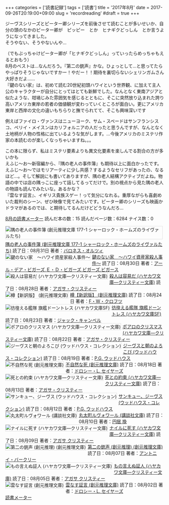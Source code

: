 +++
categories = ['読書記録']
tags = ['読書']
title = '2017年8月'
date = 2017-09-26T20:19:00+09:00
slug = 'recordreading'
#draft = true
+++

ジーヴスシリーズとピーター卿シリーズを前後させて読むことが多いせいか、自分の頭のなかのピーター卿が　ピッピー　とか　ヒナギクどっしん　とか言うようになってきました。
<br>
そうやない、そうやないんや…

（でもぶっちゃけピーター卿が「ヒナギクどっしん」っていったらめっちゃもえるとおもう）
<br>
8月のベストは…なんだろう。『第二の銃声』かな。ひょっとして…と思ってたらやっぱりそうじゃないですかー！やだー！！期待を裏切らないシェリンガムさん大好きだよ……
<br>
『鍵のない家』は、初めて読む20世紀初頭ハワイという世界観、に加えて主人公のキャラクターが自分にとってはとても新鮮でした。なんとなく東南アジアと似たような、坩堝じみた雰囲気を感じるとともに、そこに突然放り込まれた誇り高いアメリカ東岸の若者の価値観が変わっていくところが面白い。更にアメリカ東岸と西岸の文化の違いもちらりと撫でられてて、そこも興味深いです

例えばファイロ・ヴァンスはニューヨーク、サム・スペードはサンフランシスコ、ペリイ・メイスンはカリフォルニアの人だったと思うんですが、なんとなく土地柄が人物の性格に出ているような気がします。…今後アメリカのミステリ作家の本読むのが楽しくなっちゃいますね。。。

この本に限らず、私はミステリ要素よりも異文化要素を楽しんでる割合の方が多いかも
<br>
えふじ～お～新宿編から、『隅の老人の事件簿』も期待以上に面白かったです。えふじ～お～ではモリアーティに少し共感？するようなセリフがあったの、なるほど…。そして解説にも書いてありますが、隅の老人結構アクティブだよね。物語の中では店の隅っこに座って話してるってだけで。別の視点から見た隅の老人の物語も読んでみたいな。あるかな？
<br>
『雲なす証言』、イギリス貴族スゲー！って気分になれる。重厚ながらも喜劇めいた裁判のシーン、ぜひ映像で見てみたいです。ピーター卿のシリーズも映画かドラマがあるのでは、と期待してるんだけどどうなんだろ…
<br>

<a href="https://bookmeter.com/users/365033/summary/monthly">8月の読書メーター</a>
読んだ本の数：15
読んだページ数：6284
ナイス数：0

<a href="https://bookmeter.com/books/464695"><img style="margin: 0 5px 5px 0; border: 1px solid #dcdcdc;" src="https://images-na.ssl-images-amazon.com/images/I/51RNTNZ47ZL._SL75_.jpg" alt="隅の老人の事件簿 (創元推理文庫 177-1 シャーロック・ホームズのライヴァルたち)" align="left" /></a><a href="https://bookmeter.com/books/464695?title=%E9%9A%85%E3%81%AE%E8%80%81%E4%BA%BA%E3%81%AE%E4%BA%8B%E4%BB%B6%E7%B0%BF+%28%E5%89%B5%E5%85%83%E6%8E%A8%E7%90%86%E6%96%87%E5%BA%AB+177-1+%E3%82%B7%E3%83%A3%E3%83%BC%E3%83%AD%E3%83%83%E3%82%AF%E3%83%BB%E3%83%9B%E3%83%BC%E3%83%A0%E3%82%BA%E3%81%AE%E3%83%A9%E3%82%A4%E3%83%B4%E3%82%A1%E3%83%AB%E3%81%9F%E3%81%A1%29">隅の老人の事件簿 (創元推理文庫 177-1 シャーロック・ホームズのライヴァルたち)</a>
読了日：08月31日 著者：<a href="https://bookmeter.com/search?keyword=%E3%83%90%E3%83%AD%E3%83%8D%E3%82%B9%E3%83%BB%E3%82%AA%E3%83%AB%E3%83%84%E3%82%A3">バロネス・オルツィ</a><br clear="left" /><a href="https://bookmeter.com/books/8301886"><img style="margin: 0 5px 5px 0; border: 1px solid #dcdcdc;" src="https://images-na.ssl-images-amazon.com/images/I/51qBg7fZUpL._SL75_.jpg" alt="鍵のない家　～ハワイ資産家殺人事件～" align="left" /></a><a href="https://bookmeter.com/books/8301886?title=%E9%8D%B5%E3%81%AE%E3%81%AA%E3%81%84%E5%AE%B6%E3%80%80%EF%BD%9E%E3%83%8F%E3%83%AF%E3%82%A4%E8%B3%87%E7%94%A3%E5%AE%B6%E6%AE%BA%E4%BA%BA%E4%BA%8B%E4%BB%B6%EF%BD%9E">鍵のない家　～ハワイ資産家殺人事件～</a>
読了日：08月30日 著者：<a href="https://bookmeter.com/search?keyword=%E3%82%A2%E3%83%BC%E3%83%AB%E3%83%BB%E3%83%87%E3%82%A2%E3%83%BB%E3%83%93%E3%82%AC%E3%83%BC%E3%82%BA%2C%EF%BC%A5%E3%83%BB%EF%BC%A4%E3%83%BB%E3%83%93%E3%82%AC%E3%83%BC%E3%82%BA%2C%E3%83%93%E3%82%AC%E3%83%BC%E3%82%BA%2C%E3%83%93%E3%82%AC%E3%83%BC%E3%82%B9">アール・デア・ビガーズ,Ｅ・Ｄ・ビガーズ,ビガーズ,ビガース</a><br clear="left" /><a href="https://bookmeter.com/books/547255"><img style="margin: 0 5px 5px 0; border: 1px solid #dcdcdc;" src="https://images-na.ssl-images-amazon.com/images/I/51NBQ1QTMZL._SL75_.jpg" alt="殺人は容易だ (ハヤカワ文庫―クリスティー文庫)" align="left" /></a><a href="https://bookmeter.com/books/547255?title=%E6%AE%BA%E4%BA%BA%E3%81%AF%E5%AE%B9%E6%98%93%E3%81%A0+%28%E3%83%8F%E3%83%A4%E3%82%AB%E3%83%AF%E6%96%87%E5%BA%AB%E2%80%95%E3%82%AF%E3%83%AA%E3%82%B9%E3%83%86%E3%82%A3%E3%83%BC%E6%96%87%E5%BA%AB%29">殺人は容易だ (ハヤカワ文庫―クリスティー文庫)</a>
読了日：08月28日 著者：<a href="https://bookmeter.com/search?keyword=%E3%82%A2%E3%82%AC%E3%82%B5%E3%83%BB%E3%82%AF%E3%83%AA%E3%82%B9%E3%83%86%E3%82%A3%E3%83%BC">アガサ・クリスティー</a><br clear="left" /><a href="https://bookmeter.com/books/7499561"><img style="margin: 0 5px 5px 0; border: 1px solid #dcdcdc;" src="https://images-na.ssl-images-amazon.com/images/I/51bbvpPdqaL._SL75_.jpg" alt="樽【新訳版】 (創元推理文庫)" align="left" /></a><a href="https://bookmeter.com/books/7499561?title=%E6%A8%BD%E3%80%90%E6%96%B0%E8%A8%B3%E7%89%88%E3%80%91+%28%E5%89%B5%E5%85%83%E6%8E%A8%E7%90%86%E6%96%87%E5%BA%AB%29">樽【新訳版】 (創元推理文庫)</a>
読了日：08月24日 著者：<a href="https://bookmeter.com/search?keyword=F%E3%83%BBW%E3%83%BB%E3%82%AF%E3%83%AD%E3%83%95%E3%83%84">F・W・クロフツ</a><br clear="left" /><a href="https://bookmeter.com/books/575398"><img style="margin: 0 5px 5px 0; border: 1px solid #dcdcdc;" src="https://images-na.ssl-images-amazon.com/images/I/51AYXmXZ69L._SL75_.jpg" alt="彷徨える艦隊 旗艦ドーントレス (ハヤカワ文庫SF)" align="left" /></a><a href="https://bookmeter.com/books/575398?title=%E5%BD%B7%E5%BE%A8%E3%81%88%E3%82%8B%E8%89%A6%E9%9A%8A+%E6%97%97%E8%89%A6%E3%83%89%E3%83%BC%E3%83%B3%E3%83%88%E3%83%AC%E3%82%B9+%28%E3%83%8F%E3%83%A4%E3%82%AB%E3%83%AF%E6%96%87%E5%BA%ABSF%29">彷徨える艦隊 旗艦ドーントレス (ハヤカワ文庫SF)</a>
読了日：08月23日 著者：<a href="https://bookmeter.com/search?keyword=%E3%82%B8%E3%83%A3%E3%83%83%E3%82%AF%E3%83%BB%E3%82%AD%E3%83%A3%E3%83%B3%E3%83%99%E3%83%AB">ジャック・キャンベル</a><br clear="left" /><a href="https://bookmeter.com/books/552068"><img style="margin: 0 5px 5px 0; border: 1px solid #dcdcdc;" src="https://images-na.ssl-images-amazon.com/images/I/41GJ08N9Q3L._SL75_.jpg" alt="ポアロのクリスマス (ハヤカワ文庫―クリスティー文庫)" align="left" /></a><a href="https://bookmeter.com/books/552068?title=%E3%83%9D%E3%82%A2%E3%83%AD%E3%81%AE%E3%82%AF%E3%83%AA%E3%82%B9%E3%83%9E%E3%82%B9+%28%E3%83%8F%E3%83%A4%E3%82%AB%E3%83%AF%E6%96%87%E5%BA%AB%E2%80%95%E3%82%AF%E3%83%AA%E3%82%B9%E3%83%86%E3%82%A3%E3%83%BC%E6%96%87%E5%BA%AB%29">ポアロのクリスマス (ハヤカワ文庫―クリスティー文庫)</a>
読了日：08月22日 著者：<a href="https://bookmeter.com/search?keyword=%E3%82%A2%E3%82%AC%E3%82%B5%E3%83%BB%E3%82%AF%E3%83%AA%E3%82%B9%E3%83%86%E3%82%A3%E3%83%BC">アガサ・クリスティー</a><br clear="left" /><a href="https://bookmeter.com/books/512051"><img style="margin: 0 5px 5px 0; border: 1px solid #dcdcdc;" src="https://images-na.ssl-images-amazon.com/images/I/51F9e5DXUqL._SL75_.jpg" alt="ジーヴスと朝のよろこび (ウッドハウス・コレクション)" align="left" /></a><a href="https://bookmeter.com/books/512051?title=%E3%82%B8%E3%83%BC%E3%83%B4%E3%82%B9%E3%81%A8%E6%9C%9D%E3%81%AE%E3%82%88%E3%82%8D%E3%81%93%E3%81%B3+%28%E3%82%A6%E3%83%83%E3%83%89%E3%83%8F%E3%82%A6%E3%82%B9%E3%83%BB%E3%82%B3%E3%83%AC%E3%82%AF%E3%82%B7%E3%83%A7%E3%83%B3%29">ジーヴスと朝のよろこび (ウッドハウス・コレクション)</a>
読了日：08月19日 著者：<a href="https://bookmeter.com/search?keyword=P.G.+%E3%82%A6%E3%83%83%E3%83%89%E3%83%8F%E3%82%A6%E3%82%B9">P.G. ウッドハウス</a><br clear="left" /><a href="https://bookmeter.com/books/567615"><img style="margin: 0 5px 5px 0; border: 1px solid #dcdcdc;" src="https://images-na.ssl-images-amazon.com/images/I/614NZSBXPRL._SL75_.jpg" alt="不自然な死 (創元推理文庫)" align="left" /></a><a href="https://bookmeter.com/books/567615?title=%E4%B8%8D%E8%87%AA%E7%84%B6%E3%81%AA%E6%AD%BB+%28%E5%89%B5%E5%85%83%E6%8E%A8%E7%90%86%E6%96%87%E5%BA%AB%29">不自然な死 (創元推理文庫)</a>
読了日：08月18日 著者：<a href="https://bookmeter.com/search?keyword=%E3%83%89%E3%83%AD%E3%82%B7%E3%83%BC%E3%83%BBL.+%E3%82%BB%E3%82%A4%E3%83%A4%E3%83%BC%E3%82%BA">ドロシー・L. セイヤーズ</a><br clear="left" /><a href="https://bookmeter.com/books/552569"><img style="margin: 0 5px 5px 0; border: 1px solid #dcdcdc;" src="https://images-na.ssl-images-amazon.com/images/I/514EF8HPRNL._SL75_.jpg" alt="死との約束 (ハヤカワ文庫―クリスティー文庫)" align="left" /></a><a href="https://bookmeter.com/books/552569?title=%E6%AD%BB%E3%81%A8%E3%81%AE%E7%B4%84%E6%9D%9F+%28%E3%83%8F%E3%83%A4%E3%82%AB%E3%83%AF%E6%96%87%E5%BA%AB%E2%80%95%E3%82%AF%E3%83%AA%E3%82%B9%E3%83%86%E3%82%A3%E3%83%BC%E6%96%87%E5%BA%AB%29">死との約束 (ハヤカワ文庫―クリスティー文庫)</a>
読了日：08月13日 著者：<a href="https://bookmeter.com/search?keyword=%E3%82%A2%E3%82%AC%E3%82%B5%E3%83%BB%E3%82%AF%E3%83%AA%E3%82%B9%E3%83%86%E3%82%A3%E3%83%BC">アガサ・クリスティー</a><br clear="left" /><a href="https://bookmeter.com/books/575266"><img style="margin: 0 5px 5px 0; border: 1px solid #dcdcdc;" src="https://images-na.ssl-images-amazon.com/images/I/51UfnIt7xTL._SL75_.jpg" alt="サンキュー、ジーヴス (ウッドハウス・コレクション)" align="left" /></a><a href="https://bookmeter.com/books/575266?title=%E3%82%B5%E3%83%B3%E3%82%AD%E3%83%A5%E3%83%BC%E3%80%81%E3%82%B8%E3%83%BC%E3%83%B4%E3%82%B9+%28%E3%82%A6%E3%83%83%E3%83%89%E3%83%8F%E3%82%A6%E3%82%B9%E3%83%BB%E3%82%B3%E3%83%AC%E3%82%AF%E3%82%B7%E3%83%A7%E3%83%B3%29">サンキュー、ジーヴス (ウッドハウス・コレクション)</a>
読了日：08月12日 著者：<a href="https://bookmeter.com/search?keyword=P.G.+%E3%82%A6%E3%83%83%E3%83%89%E3%83%8F%E3%82%A6%E3%82%B9">P.G. ウッドハウス</a><br clear="left" /><a href="https://bookmeter.com/books/5351753"><img style="margin: 0 5px 5px 0; border: 1px solid #dcdcdc;" src="https://images-na.ssl-images-amazon.com/images/I/61X4H69%2BjAL._SL75_.jpg" alt="丸太町ルヴォワール (講談社文庫)" align="left" /></a><a href="https://bookmeter.com/books/5351753?title=%E4%B8%B8%E5%A4%AA%E7%94%BA%E3%83%AB%E3%83%B4%E3%82%A9%E3%83%AF%E3%83%BC%E3%83%AB+%28%E8%AC%9B%E8%AB%87%E7%A4%BE%E6%96%87%E5%BA%AB%29">丸太町ルヴォワール (講談社文庫)</a>
読了日：08月10日 著者：<a href="https://bookmeter.com/search?keyword=%E5%86%86%E5%B1%85+%E6%8C%BD">円居 挽</a><br clear="left" /><a href="https://bookmeter.com/books/574364"><img style="margin: 0 5px 5px 0; border: 1px solid #dcdcdc;" src="https://images-na.ssl-images-amazon.com/images/I/51ZNTJ5X13L._SL75_.jpg" alt="ナイルに死す (ハヤカワ文庫―クリスティー文庫)" align="left" /></a><a href="https://bookmeter.com/books/574364?title=%E3%83%8A%E3%82%A4%E3%83%AB%E3%81%AB%E6%AD%BB%E3%81%99+%28%E3%83%8F%E3%83%A4%E3%82%AB%E3%83%AF%E6%96%87%E5%BA%AB%E2%80%95%E3%82%AF%E3%83%AA%E3%82%B9%E3%83%86%E3%82%A3%E3%83%BC%E6%96%87%E5%BA%AB%29">ナイルに死す (ハヤカワ文庫―クリスティー文庫)</a>
読了日：08月09日 著者：<a href="https://bookmeter.com/search?keyword=%E3%82%A2%E3%82%AC%E3%82%B5+%E3%82%AF%E3%83%AA%E3%82%B9%E3%83%86%E3%82%A3%E3%83%BC">アガサ クリスティー</a><br clear="left" /><a href="https://bookmeter.com/books/2137253"><img style="margin: 0 5px 5px 0; border: 1px solid #dcdcdc;" src="https://images-na.ssl-images-amazon.com/images/I/61CVEW4dLHL._SL75_.jpg" alt="第二の銃声 (創元推理) (創元推理文庫)" align="left" /></a><a href="https://bookmeter.com/books/2137253?title=%E7%AC%AC%E4%BA%8C%E3%81%AE%E9%8A%83%E5%A3%B0+%28%E5%89%B5%E5%85%83%E6%8E%A8%E7%90%86%29+%28%E5%89%B5%E5%85%83%E6%8E%A8%E7%90%86%E6%96%87%E5%BA%AB%29">第二の銃声 (創元推理) (創元推理文庫)</a>
読了日：08月07日 著者：<a href="https://bookmeter.com/search?keyword=%E3%82%A2%E3%83%B3%E3%83%88%E3%83%8B%E3%82%A4%E3%83%BB%E3%83%90%E3%83%BC%E3%82%AF%E3%83%AA%E3%83%BC">アントニイ・バークリー</a><br clear="left" /><a href="https://bookmeter.com/books/519360"><img style="margin: 0 5px 5px 0; border: 1px solid #dcdcdc;" src="https://images-na.ssl-images-amazon.com/images/I/51KCP15P4SL._SL75_.jpg" alt="もの言えぬ証人 (ハヤカワ文庫―クリスティー文庫)" align="left" /></a><a href="https://bookmeter.com/books/519360?title=%E3%82%82%E3%81%AE%E8%A8%80%E3%81%88%E3%81%AC%E8%A8%BC%E4%BA%BA+%28%E3%83%8F%E3%83%A4%E3%82%AB%E3%83%AF%E6%96%87%E5%BA%AB%E2%80%95%E3%82%AF%E3%83%AA%E3%82%B9%E3%83%86%E3%82%A3%E3%83%BC%E6%96%87%E5%BA%AB%29">もの言えぬ証人 (ハヤカワ文庫―クリスティー文庫)</a>
読了日：08月05日 著者：<a href="https://bookmeter.com/search?keyword=%E3%82%A2%E3%82%AC%E3%82%B5+%E3%82%AF%E3%83%AA%E3%82%B9%E3%83%86%E3%82%A3%E3%83%BC">アガサ クリスティー</a><br clear="left" /><a href="https://bookmeter.com/books/567613"><img style="margin: 0 5px 5px 0; border: 1px solid #dcdcdc;" src="https://images-na.ssl-images-amazon.com/images/I/516J8CJX3NL._SL75_.jpg" alt="雲なす証言 (創元推理文庫)" align="left" /></a><a href="https://bookmeter.com/books/567613?title=%E9%9B%B2%E3%81%AA%E3%81%99%E8%A8%BC%E8%A8%80+%28%E5%89%B5%E5%85%83%E6%8E%A8%E7%90%86%E6%96%87%E5%BA%AB%29">雲なす証言 (創元推理文庫)</a>
読了日：08月02日 著者：<a href="https://bookmeter.com/search?keyword=%E3%83%89%E3%83%AD%E3%82%B7%E3%83%BC%E3%83%BBL.+%E3%82%BB%E3%82%A4%E3%83%A4%E3%83%BC%E3%82%BA">ドロシー・L. セイヤーズ</a><br clear="left" /><a href="https://bookmeter.com/">読書メーター</a>
